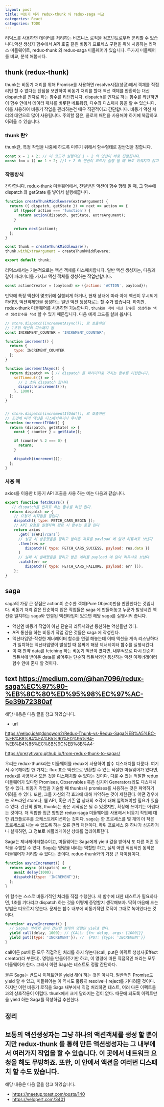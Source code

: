 ```yaml
---
layout: post
title: 비동기 처리 redux-thunk 와 redux-saga 비교 
categories: React
categories: TODO
---
```


리덕스를 사용하면 데이터를 처리하는 비즈니스 로직을 컴포넌트로부터 분리할 수 있습니다.액션 생성자 함수에서 API 호출 같은 비동기 프로세스 구현을 위해 사용하는 리덕스 미들웨어로, redux-thunk 와 redux-saga 미들웨어가 있습니다. 두가지 미들웨어를 비교, 분석 해봅시다.


## thunk (redux-thunk)
thunk는 비동기 처리를 위해 Promise를 사용하면 resolve시점(성공)에서 객체를 직접 리턴 할 수 없다는 단점을 보안하여 비동기 처리를 할때 액션 객체를 반환하는 대신 dispatch를 인자로 하는 함수를 리턴합니다. dispatch를 인자로 하는 함수를 리턴하면 이 함수 안에서 데이터 패치를 비롯한 네트워킹, 다수의 디스패치 등을 할 수 있습니다. 이를 사용하여 비동기 작업을 관리하는건 매우 직관적이고 간단합니다. 비동기 액션 처리의 대안으로 많이 사용됩니다. 주의할 점은, 클로저 패턴을 사용해야 하기에 복잡하고 어려울 수 있습니다.

### thunk 란?
thunk란, 특정 작업을 나중에 하도록 미루기 위해서 함수형태로 감싼것을 칭합니다.

```js
const x = 1 + 2; // 이 코드가 실행되면 1 + 2 의 연산이 바로 진행됩니다.
const foo = () => 1 + 2; //1 + 2 의 연산이 코드가 실행 될 때 바로 이뤄지지 않고 나중에 foo() 가 호출 되어야만 이뤄집니다.
```


### 작동방식
간단합니다. redux-thunk 미들웨어에서, 전달받은 액션이 함수 형태 일 때, 그 함수에 dispatch 와 getState 를 넣어서 실행해줍니다.

```js
function createThunkMiddleware(extraArgument) {
  return ({ dispatch, getState }) => next => action => {
    if (typeof action === 'function') {
      return action(dispatch, getState, extraArgument);
    }

    return next(action);
  };
}

const thunk = createThunkMiddleware();
thunk.withExtraArgument = createThunkMiddleware;

export default thunk;
```

리덕스에서는 기본적으로는 액션 객체를 디스패치합니다. 일반 액션 생성자는, 다음과 같이 파라미터를 가지고 액션 객체를 생성하는 작업만합니다.

```js
const actionCreator = (payload) => ({action: 'ACTION', payload});
```

만약에 특정 액션이 몇초뒤에 실행되게 하거나, 현재 상태에 따라 아예 액션이 무시되게 하려면, 액션객체만을 생성하는 일반 액션 생성자로는 할 수가 없습니다. 하지만, redux-thunk 미들웨어를 사용하면 가능합니다. `thunk는 객체 대신 함수를 생성하는 액션 생성함수를 작성` 할 수 있기 때문입니다. 다음 예제 코드를 살펴 봅시다.
```js
// store.dispatch(incrementAsync()); 로 호출하면
// 1초뒤 액션이 디스패치 됨
const INCREMENT_COUNTER = 'INCREMENT_COUNTER';

function increment() {
  return {
    type: INCREMENT_COUNTER
  };
}

function incrementAsync() {
  return dispatch => { // dispatch 를 파라미터로 가지는 함수를 리턴합니다.
    setTimeout(() => {
      // 1 초뒤 dispatch 합니다
      dispatch(increment());
    }, 1000);
  };
}


// store.dispatch(incrementIfOdd()); 로 호출하면
// 조건에 따라 액션을 디스패치하거나 무시함
function incrementIfOdd() {
  return (dispatch, getState) => {
    const { counter } = getState();

    if (counter % 2 === 0) {
      return;
    }

    dispatch(increment());
  };
}

```


### 사용 예

axios를 이용한 비동기 API 호출을 사용 하는 예는 다음과 같습니다.

```js
export function fetchCars() {
   // dispatch를 인자로 하는 함수를 리턴 한다.
  return dispatch => {
    // 요청이 시작됨을 알린다.
    dispatch({ type: FETCH_CARS_BEGIN });
    // API 요청을 실행하며 완료 시 함수는 종결 된다
    return axios
      .get(`${API}/cars`)
      // 성공 시 성공했음을 알리고 받아온 자료를 payload 에 담아 리듀서로 보낸다
      .then(res =>
         dispatch({ type: FETCH_CARS_SUCCESS, payload: res.data })
      )
      // 실패 시 실패했음을 알리고 받은 에러를 payload 에 담아 리듀서로 보낸다
      .catch(err => 
         dispatch({ type: FETCH_CARS_FAILURE, payload: err }));
    };
}
```

## saga
saga의 가장 큰 장점은 action이 순수한 객체(Pure Object)만을 반환한다는 것입니다. 비동기 처리 같은 단순하지 않은 작업들은 saga 에 만들어놓고 누군가 발생시킨 액션중 일치하는 saga와 연결된 액션타입이 있으면 해당 saga를 실행시켜 줍니다. 

- 액션엔 비동기 작업이 아닌 단순히 리듀서와만 통신하는 액션들만 있다.
- API 통신을 하는 비동기 작업 같은 것들은 saga 에 작성한다. 
- 액션타입명-작성한 제너레이터 함수를 연결 해놓는데 이때 액션을 계속 리스닝하다가 일치하는 액션타입명이 발생할 때 잽싸게 해당 제너레이터 함수를 실행시킨다.
- 이 때 만약 data를 fetching 하는 비동기 액션이 였다면, 내부적으로 다시 단순히 리듀서에 받아온 data를 넣어주는 단순히 리듀서와만 통신하는 액션 이제너레이터 함수 안에 존재 할 것이다.




text
https://medium.com/@han7096/redux-saga%EC%97%90-%EB%8C%80%ED%95%98%EC%97%AC-5e39b72380af
----
해당 내용은 다음 글을 참고 하였습니다.
- url

https://velog.io/@dongwon2/Redux-Thunk-vs-Redux-Saga%EB%A5%BC-%EB%B9%84%EA%B5%90%ED%95%B4-%EB%B4%85%EC%8B%9C%EB%8B%A4-

https://orezytivarg.github.io/from-redux-thunk-to-sagas/

우리는 redux-thunk라는 미들웨어를 redux에 사용하여 함수 디스패치를 다룬다. 여기서 주목해야할 한 가지는 flux 표준 액션으로 변환할 수 있는 적절한 미들웨어가 있다면, redux를 사용해서 모든 것을 디스패치할 수 있다는 것이다.
다룰 수 있는 적절한 redux 미들웨어가 있다면 Promises, Observables 혹은 심지어 Generators라도 디스패치할 수 있다. 비동기 작업을 기술할 때 thunks나 promises를 사용하는 것은 파악하기 어려울 수 있다.
또한, 그들 자신의 각 효과에 대해 파악하는 것이 제한된다. 어떤 경우에는 오프라인 store나, 웹 API, 혹은 기존 앱 상태의 조각에 대해 입력해야할 필요가 있을 수 있다.
간단히 말해, thunks는 좋은 시작점은 될 수 있겠지만, 확장에 쓰이기는 어렵다는 것이다. 더 적합한 접근 방법은 redux-saga 미들웨어를 사용해서 비동기 작업에 대한 워크플로우를 오케스트레이션하는 것이다.
saga는 한 프로세스를 몇 개의 더 작은 프로세스로 나눌 수 있도록 하는 오류 관리 패턴이다. 하위 프로세스 중 하나가 성공하거나 실패하면, 그 정보로 애플리케이션 상태를 업데이트한다.



Saga는 제너레이터함수이고, 미들웨어는 Saga에게 yield 값을 받아서 또 다른 어떤 동작을 수행할 수 있다. Saga는 명령을 내리는 역할만 하고, 실제 어떤 직접적인 동작은 미들웨어가 처리할 수 있다는 뜻이다. redux-thunk와의 가장 큰 차이점이다.



```js
function asyncIncrement() {
  return async (dispatch) => {
    await delay(1000);
    dispatch({type: 'INCREMENT'});
  };
}
```


위 함수는 스스로 비동기적인 처리를 직접 수행한다. 저 함수에 대한 테스트가 필요하다면, 1초를 기다리고 dispatch 하는 것을 어떻게 증명할지 생각해보자. 딱히 마음에 드는 방법은 떠오르지 않는다. 문제는 함수 내부에 비동기적인 로직이 그대로 녹아있다는 것이다.



```js
function* asyncIncrement() {
  // Saga는 아래와 같이 간단한 형태의 명령만 yield 한다.
  yield call(delay, 1000); // {CALL: {fn: delay, args: [1000]}}
  yield put({type: 'INCREMENT'}); //  {PUT: {type: 'INCREMENT'}}
}
```
call이든 put이든 모두 직접적인 처리를 하지 않는다(call, put은 이펙트 생성자(Effect creator)라 부른다). 명령을 만들어주기만 하고, 이 명령에 따른 직접적인 처리는 모두 미들웨어가 한다. 그래서 이런 Saga는 테스트도 정말 간단하다.




물론 Saga는 반드시 이펙트만을 yield 해야 하는 것은 아니다. 일반적인 Promise도 yield 할 수 있고, 미들웨어는 이 역시도 훌륭히 resolve나 reject를 기다려줄 것이다. 하지만 이런 비동기 로직을 Saga 내부에서 직접 처리하면 테스트, 여러 다른 이펙트들과의 상호작용이 어렵다. thunk에서 크게 달라지는 점이 없다. 때문에 되도록 이펙트만을 yield 하는 Saga를 작성하길 추천한다.




## 정리

보통의 액션생성자는 그냥 하나의 액션객체를 생성 할 뿐이지만 redux-thunk 를 통해 만든 액션생성자는 그 내부에서 여러가지 작업을 할 수 있습니다. 이 곳에서 네트워크 요청을 해도 무방하죠. 또한, 이 안에서 액션을 여러번 디스패치 할 수도 있습니다.
----
해당 내용은 다음 글을 참고 하였습니다.
- https://meetup.toast.com/posts/140
- https://velopert.com/3401